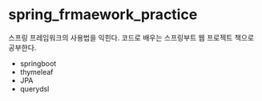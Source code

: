 # spring_frmaework_practice
스프링 프레임워크의 사용법을 익힌다.
코드로 배우는 스프링부트 웹 프로젝트 책으로 공부한다.


* springboot
* thymeleaf
* JPA
* querydsl
